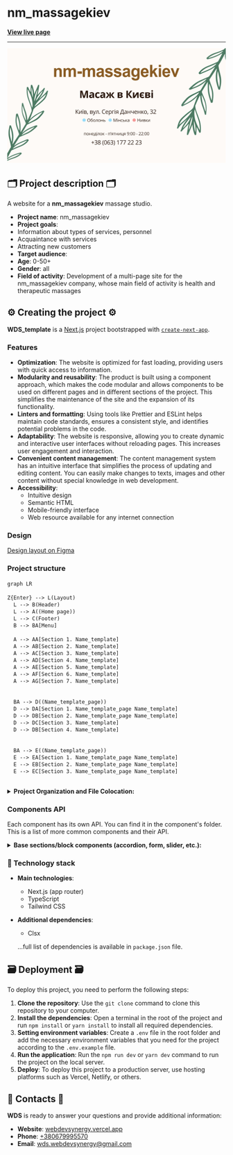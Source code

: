 # nm_massagekiev

**[View live page](<https://nm-massagekiev-phi.vercel.app>)**

---

![Site image](./public/meta/og-image.jpg)

## 🗂️ Project description 🗂️

A website for a **nm_massagekiev** massage studio.

- **Project name**: nm_massagekiev
- **Project goals**:
 - Information about types of services, personnel
 - Acquaintance with services
 - Attracting new customers
- **Target audience**:
 - **Age**: 0-50+
 - **Gender**: all
- **Field of activity**: Development of a multi-page site for the nm_massagekiev company, whose main field of activity is health and therapeutic massages

## ⚙️ Creating the project ⚙️

**WDS_template** is a [Next.js](https://nextjs.org/) project bootstrapped with
[`create-next-app`](https://github.com/vercel/next.js/tree/canary/packages/create-next-app).

### Features

- **Optimization**: The website is optimized for fast loading, providing users
  with quick access to information.
- **Modularity and reusability**: The product is built using a component
  approach, which makes the code modular and allows components to be used on
  different pages and in different sections of the project. This simplifies the
  maintenance of the site and the expansion of its functionality.
- **Linters and formatting**: Using tools like Prettier and ESLint helps
  maintain code standards, ensures a consistent style, and identifies potential
  problems in the code.
- **Adaptability**: The website is responsive, allowing you to create dynamic
  and interactive user interfaces without reloading pages. This increases user
  engagement and interaction.
- **Convenient content management**: The content management system has an
  intuitive interface that simplifies the process of updating and editing
  content. You can easily make changes to texts, images and other content
  without special knowledge in web development.
- **Accessibility**:
  - Intuitive design
  - Semantic HTML
  - Mobile-friendly interface
  - Web resource available for any internet connection

### Design

[Design layout on Figma](<https://www.figma.com/design/MTYF9kXvQJFGAX6SxgrUXY/website---студія-масажу?node-id=166-41&m=dev>)

### Project structure

```mermaid
graph LR

Z{Enter} --> L(Layout)
  L --> B(Header)
  L --> A((Home page))
  L --> C(Footer)
  B --> BA[Menu]

  A --> AA[Section 1. Name_template]
  A --> AB[Section 2. Name_template]
  A --> AC[Section 3. Name_template]
  A --> AD[Section 4. Name_template]
  A --> AE[Section 5. Name_template]
  A --> AF[Section 6. Name_template]
  A --> AG[Section 7. Name_template]


  BA --> D((Name_template_page))
  D --> DA[Section 1. Name_template_page Name_template]
  D --> DB[Section 2. Name_template_page Name_template]
  D --> DC[Section 3. Name_template]
  D --> DB[Section 4. Name_template]


  BA --> E((Name_template_page))
  E --> EA[Section 1. Name_template_page Name_template]
  E --> EB[Section 2. Name_template_page Name_template]
  E --> EC[Section 3. Name_template_page Name_template]


```

<details>

<summary><b>Project Organization and File Colocation: </b></summary>

<br/>

```

|-- public -> static files
|-- src -> source directory with the main application code
  |-- app -> pages and routing
    |-- / --> routing group for main UI
    |-- (Name_template_page) --> routing group for Name_template_page UI
    |-- (Name_template_page) --> routing group for Name_template_page UI
  |-- components -> folder with reusable components
    |-- base -> base sections/block components (accordion, form, slider, etc.)
    |-- ui -> small reusable components (button, modal, etc.)
      |-- NameComponent -> folders for each component
        |-- NameComponent.tsx -> main component
        |-- NameComponent.module.css -> file for special components styles
        |-- index.ts -> file for re-export
        |-- types.ts -> file for special components types (props)
  |-- layout -> components that are used as a main template (header, footer)
  |-- sections -> folder with section components
  |-- data -> static data for the project (json)
  |-- types -> folder with reusable type definitions
  |-- utils -> additional reusable functions

```

</details>

### Components API

Each component has its own API. You can find it in the component's folder. This
is a list of more common components and their API.

<details>

<summary><b>Base sections/block components (accordion, form, slider, etc.): </b></summary>

<br/>

- #### GoogleMaps

A GoogleMaps component designed to display a Google map with user interaction.
It has two main functions: Map display: The component uses GoogleMap and
LoadScript from the @react-google-maps/api library to display a Google map. It
takes width and height as parameters and sets their size according to the
container. Displaying information windows: The component uses Marker and
InfoWindow to display markers on the map and corresponding information windows
when clicking on the marker. It also uses a GoogleMapInfoCard for the content of
the info window.

| Prop     | Default | Description                                     |
| -------- | ------- | ----------------------------------------------- |
| `width`  | -       | required, `number`, sets the width size in px.  |
| `height` | ''      | required, `number`, sets the height size in px. |

- #### SanityBlockImage

This component is designed to configure the rendering of images that come from
sanity in the form of a block type object. Accepts an image object

| Prop    | Default | Description     |
| ------- | ------- | --------------- | ---------------------------------------------------------------- |
| `value` | -       | required, `any` | `any[]`, an image object that comes from sanity with block type. |

- #### BlogArticle

The component is designed for rendering content that comes from sanity in the
form of an array of objects with the block collection type. Receives in props
post whose value is the object received from sanity

| Prop   | Default | Description     |
| ------ | ------- | --------------- | ---------------------------------------------------------- |
| `post` | -       | required, `any` | `any[]`, an object that comes from sanity with block type. |

- #### Logo

| Prop        | Default | Description                                                                         |
| ----------- | ------- | ----------------------------------------------------------------------------------- |
| `variant`   | -       | required, choose the color you'd need :'brown' or 'green'                           |
| `className` | ''      | optional, `string`, adds custom css class for link container which wrapped the icon |

- #### SocialItem

| Prop        | Default | Description                                                                   |
| ----------- | ------- | ----------------------------------------------------------------------------- |
| `href`      | -       | required, `string`, adds path to socials                                      |
| `ariaLabel` | -       | required, `string`, adds attribute aria-label                                 |
| `name`      | -       | required, choose the name you'd need: 'facebook' or 'instagram' or 'telegram' |
|             |         | or 'viber'                                                                    |

- #### SocialLinks

| Prop        | Default | Description                                                              |
| ----------- | ------- | ------------------------------------------------------------------------ |
| `isHeader`  | -       | optional, `boolean`, true - if social links in header, false - in footer |
| `className` | ''      | optional, `string`, adds custom css class                                |

- #### ButtonLink

A component implements interfaces for tags `a`,`button` and `Link` from
'next/link' by set up customized attribute tag. This allows you to use all
native props for these tags. Also, the component accepts additional props:
`className` for additional styling the compoonent and `styleType` to use
predefined styles. In the case of the `a` tag has predefined props
target="\_blank" rel="noopener noreferrer". In the case of `link` tag don't
forget to set the `href` prop. In the case of `styleType: unstyled` you can
customize all styles through the prop `className`.

Style's preset include sizes and colors from main page hero section: `primary`
used green colors and `secondary` - orange colors.

| Prop        | Default     | Description                                                          |
| ----------- | ----------- | -------------------------------------------------------------------- |
| `tag`       | `button`    | `a`, `button` or `link` set the tag you need                         |
| `styleType` | `primary`   | set the type of styling, can be `primary`, `secondary` or `unstyled` |
| `className` | `undefined` | `string`, allows you to override common styles                       |

- #### MainLink

| Prop       | Default | Description                                                       |
| ---------- | ------- | ----------------------------------------------------------------- |
| `path`     | ''      | required, `string`, path for link                                 |
| `label`    | ''      | required, `string`, name for link                                 |
| `tel`      | -       | optional, `boolean`, needed if a link to a phone number           |
| `isHeader` | -       | optional, `boolean`, needed if a link to a phone number in header |
| `onClose`  | -       | optional, click handler for close modal window                    |

- #### SectionTitle

| Prop         | Default | Description                                                  |
| ------------ | ------- | ------------------------------------------------------------ |
| `children`   | -       | required, `ReactNode`.                                       |
| `isCentered` | `false` | optional, `boolean`, adds css property `text-align: center`. |
| `className`  | ''      | optional, `string`, adds custom css class.                   |

- #### InstagramCard

A component that receives a data object from sanity that contains all the
information about the image. Creates a cdn link to the image and renders it

| Prop    | Default | Description                                                                                                |
| ------- | ------- | ---------------------------------------------------------------------------------------------------------- |
| `image` | -       | required, `Image` from sanity type. A sanity data object that contains all the information about the image |

- ### SanityImage

An image component, like a wrapper for `Image` з `"next/image"`. It is used to
retrieve an image from CMS `Sanity`. Contains props: `src`, `alt` value comes
from the space `image.`, `placeholder` static value from `image.blur`
`blurDataURL` value comes from prop `image.lqip`. Pass rest props as for the tag
`image` if you need

| Prop          | Default     | Description                                                                        |
| ------------- | ----------- | ---------------------------------------------------------------------------------- |
| `image `      | `undefined` | required, object, that contains fields `src`, `alt`, `lquip`.                      |
| `imageProps ` | `undefined` | optional, additional image props except `src`, `alt`, `placeholder`, `blurDataURL` |

- #### ReviewCard

A component that receives two data props from sanity that contains the text of
the review and the name of the author.

| Prop     | Default                          | Description                                              |
| -------- | -------------------------------- | -------------------------------------------------------- |
| `review` | `Sorry, the review did not load` | required, `string`, feedback text                        |
| `author` | `Author`                         | required, `string`, the name of the author of the review |

- #### GoogleMapStatus

A component that receives two data props from parent google component that
contains `config` with object of string props `type` - status loading or error,
`msg` - text content in popup clock over the map image, `linkLabel` and
`locationLink` - label and path for external link, `mapImageAlt` - alt for
offline map image. Conditionally renders if the google map was not loaded.

| Prop             | Default | Description                                                                        |
| ---------------- | ------- | ---------------------------------------------------------------------------------- |
| `config`         | ``      | required, object of string props `type, msg, locationLink, mapImageAlt, linkLabel` |
| `containerStyle` | ``      | required, object of string props `width. height`, additional container styles      |

- #### Spinner

A component created using the react-spinner library that displays the loading
state. \*The "use client" directive must be specified

| Prop          | Default | Description                          |
| ------------- | ------- | ------------------------------------ |
| `visible`     | `true`  | specifies whether to show the loader |
| `width`       | `20`    | size of the loader                   |
| `color`       | `grey`  | the color of the component           |
| `strokeWidth` | `5`     | thickness of component lines         |

- #### ContactCard

The component that renders the contact information card receives data from
static data

- #### Modal

The component which expect `buttonLabel` - text button's content, `buttonStyle`
as `styleType` to use predefined styles for ButtonLink component,
`buttonStyles` - additional css class you'd need for button `children` -content
for modal. The component has predefined padding style and close button.

| Prop           | Default   | Description                                                                                                                   |
| -------------- | --------- | ----------------------------------------------------------------------------------------------------------------------------- |
| `children`     | -         | required, `ReactNode`, which will be content for modal window                                                                 |
| `buttonLabel`  | `false`   | required, text button's content                                                                                               |
| `buttonStyle`  | -         | required, as `styleType` to use predefined styles for ButtonLink component as primary -green, secondary, - brown and unstyled |
| `buttonStyles` | `opacity` | optional, additional css class you'd need                                                                                     |

- #### ModalCard

The component which expect `onClose`:implements close modal window by mouse
click on backdrop or by press `ESC` button, `isOpen` - state to show/hide modal,
`children` -content for modal.

| Prop            | Default   | Description                                                                            |
| --------------- | --------- | -------------------------------------------------------------------------------------- |
| `children`      | -         | required, `ReactNode`, which will be content for modal window                          |
| `isOpen`        | `false`   | required, `boolean`, changes state to show/close the window.                           |
| `onClose`       | -         | required, click handler for close modal window                                         |
| `animation`     | `opacity` | optional, select the animationType to apply the modal window:'opacity' or 'translateX' |
| `modalStyle`    | ''        | optional, `string`, additional css class you'd need                                    |
| `backdropStyle` | ''        | optional, `string`, additional css class you'd need                                    |

- #### MasseurCard

The component that expects `masseur` - data about the masseur and renders the
masseur's card and throws data about certificates, if any, into the
CertificateCard component

| Prop      | Default | Description                                       |
| --------- | ------- | ------------------------------------------------- |
| `masseur` | -       | required, `Object`, massage therapist data object |

- #### CertificateCard

A component that accepts data about the image of the certificate and renders it

| Prop    | Default | Description                                                                                                |
| ------- | ------- | ---------------------------------------------------------------------------------------------------------- |
| `props` | -       | required, `Image` from sanity type. A sanity data object that contains all the information about the image |

- #### BlogCard

A component that accepts data about the post of the certificate and renders it

| Prop          | Default | Description                                                                                                |
| ------------- | ------- | ---------------------------------------------------------------------------------------------------------- |
| `image`       | -       | required, `Image` from sanity type. A sanity data object that contains all the information about the image |
| `title`       | -       | required, `String` is the title of the post                                                                |
| `description` | -       | required, `String` post description                                                                        |
| `slug`        | -       | required, `Object` from sanity type. A data object containing a slug                                       |

- #### FormField

This is a styled input component with an accompanying label and FormError.If
input has `required` prop required presetted additional styling for label.
Additional you can set rest of the tag `input` props such as `className`,
`placeholder`,

| Prop       | Default     | Description                                                                       |
| ---------- | ----------- | --------------------------------------------------------------------------------- |
| `name`     | `undefined` | required, `string`, input name                                                    |
| `register` | `undefined` | required, `func` register onChange, onBlur, name, validation from React Hook Form |
| `errors`   | `undefined` | required, errors `object` from React Hook Form.                                   |
| `label`    | `undefined` | required, `string`, label value                                                   |
| `type`     | `text`      | optional, `string`, input type                                                    |

- #### FormFieldPattern

This is a styled textarea component with an accompanying label and FormError the
formatt numeric input according pattern. If input has `required` prop required
presetted additional styling for label. Additional you can set rest of the tag
`input` props such as `className`, `placeholder`,

| Prop      | Default     | Description                                                                                 |
| --------- | ----------- | ------------------------------------------------------------------------------------------- |
| `label`   | `undefined` | required, `string`, label value                                                             |
| `name`    | `undefined` | required, `string`, textarea name                                                           |
| `control` | `undefined` | required, `object` object contains methods for registering components into React Hook Form. |
| `errors`  | `undefined` | required, errors `object` from React Hook Form.                                             |

- #### FormListbox

This is a styled Listbox component (using Listbox @headless library) with an
accompanying label and FormError. Rendered as `button` + open/hide list `ul`

| Prop          | Default     | Description                                                                                 |
| ------------- | ----------- | ------------------------------------------------------------------------------------------- |
| `label`       | `undefined` | required, `string`, label value                                                             |
| `placeholder` | `undefined` | required, `string`, label for button                                                        |
| `name`        | `undefined` | required, `string`, form's element name                                                     |
| `variants`    | `undefined` | required, `string's array`, options to choose                                               |
| `control`     | `undefined` | required, `object` object contains methods for registering components into React Hook Form. |
| `errors`      | `undefined` | required, errors `object` from React Hook Form.                                             |
| `required`    | `undefined` | required, `boolean` sets the label as required or optional.                                 |
| `className`   | `""`        | optional, `string`, allows you to override common styles                                    |

- #### FormTextArea

This is a styled textarea component with an accompanying label and FormError.If
textarea has `required` prop required presetted additional styling for label.
Additional you can set rest of the tag `textarea` props such as `className`,
`placeholder`,

| Prop      | Default     | Description                                                                                 |
| --------- | ----------- | ------------------------------------------------------------------------------------------- |
| `label`   | `undefined` | required, `string`, label value                                                             |
| `name`    | `undefined` | required, `string`, textarea name                                                           |
| `control` | `undefined` | required, `object` object contains methods for registering components into React Hook Form. |
| `errors`  | `undefined` | required, errors `object` from React Hook Form.                                             |

- #### FormError

This is a styled Error component for form's elements .

| Prop     | Default     | Description                                     |
| -------- | ----------- | ----------------------------------------------- |
| `name`   | `undefined` | required, `string`, input value name            |
| `errors` | `undefined` | required, errors `object` from React Hook Form. |

- #### FormPopup

This popup component rendered using Modal component.

| Prop        | Default | Description                                                              |
| ----------- | ------- | ------------------------------------------------------------------------ |
| `isOpen`    | `false` | required, `boolean`, changes state to show/close the popup.              |
| `isSuccess` | `false` | required, `boolean`, show styled Success or Error component with message |
| `onClose`   | -       | required, click handler for close popup window                           |

- #### Slider

| Prop             | Default     | Description                                                                                                            |
| ---------------- | ----------- | ---------------------------------------------------------------------------------------------------------------------- |
| `slideComponent` | -           | required, `React.FC<any>`, It`s the component that will be rendered as side.                                           |
| `slidesData`     | -           | required, `Record<string, any>[]`, It is a array with slide`s objects                                                  |
| `section`        | -           | required, `reviews`, `masseurs`, `blog`, `instagram`,`certificates`, name of the section where slider will be rendered |
| `wrapClassName`  | `undefined` | optional, `string`, adds custom css class to the Swiper component.                                                     |
| `slideClassName` | `undefined` | optional, `string`, adds custom css class to the SlideComponent component.                                             |

- #### ArrowSlider

| Prop            | Default     | Description                                                                                                                     |
| --------------- | ----------- | ------------------------------------------------------------------------------------------------------------------------------- |
| `section`       | -           | required, `reviews`, `masseurs`, `blog`, `instagram`,`certificates`, name of the section where sliderControls will be rendered. |
| `wrapClassName` | `undefined` | optional, `Record<string, any>[]`, adds custom css class on the div that wraps control buttons.                                 |

- #### GoogleRatingCard

| Prop            | Default     | Description                                                                                     |
| --------------- | ----------- | ----------------------------------------------------------------------------------------------- |
| `text`          | -           | required, `string`, description text                                                            |
| `wrapClassName` | `undefined` | optional, `Record<string, any>[]`, adds custom css class on the div that wraps control buttons. |

- #### HeroReview

| Prop            | Default     | Description                                                                                     |
| --------------- | ----------- | ----------------------------------------------------------------------------------------------- |
| `review`        | -           | required, `Object`, an object with text data about the review and the path to the image.        |
| `wrapClassName` | `undefined` | optional, `Record<string, any>[]`, adds custom css class on the div that wraps control buttons. |

- #### Gallery

Blog page component. Takes an array of posts and renders them

| Prop    | Default | Description                                              |
| ------- | ------- | -------------------------------------------------------- |
| `posts` | -       | required, `Array`, array of objects with data for posts. |

- #### GalleryPagination

Blog page component. Gets data about the number of pages and the current page
and renders the post page control buttons according to their number and number

| Prop         | Default | Description                                 |
| ------------ | ------- | ------------------------------------------- |
| `page`       | -       | required, `number`, current page number.    |
| `totalPages` | -       | required, `number`, the total of all pages. |

- #### PaginationNumberItem

A pagination component that renders a pagination element that displays the page
number

| Prop       | Default | Description                                                                 |
| ---------- | ------- | --------------------------------------------------------------------------- |
| `children` | -       | required, `ReactNode`, which will be content for pagination element control |
| `href`     | -       | required, `string`, a link to the page with the corresponding number.       |
| `current`  | -       | `boolean`, sets the styles of the current page element if true.             |

- #### PaginationArrowItem

A pagination component that renders a pagination element that displays a button
to scroll forward or back

| Prop         | Default | Description                                                                                                         |
| ------------ | ------- | ------------------------------------------------------------------------------------------------------------------- |
| `page`       | -       | required, `number`, current page number.                                                                            |
| `totalPages` | -       | required, `number`, the total of all pages.                                                                         |
| `type`       | -       | `prev`,`next` a type that changes styles and logic according to whether pages should be turned forward or backward. |

- #### VideoPlayer

The VideoPlayer component is designed to play an introductory video within the
certificate section of a webpage or application. This component utilizes a
responsive video player to deliver a seamless and engaging viewing experience.

| Prop  | Default | Description                                     |
| ----- | ------- | ----------------------------------------------- |
| `url` | -       | required, `string`, the absolute path to video. |

- #### Accordion

| Prop       | Default | Description                                                          |
| ---------- | ------- | -------------------------------------------------------------------- |
| `children` | -       | required, `ReactNode`, which will be content for accordion component |
| `type`     | -       | required, choose the type you'd need: 'faq' or 'services'            |

- #### AccordionServiceItem

| Prop   | Default | Description                                                 |
| ------ | ------- | ----------------------------------------------------------- |
| `data` | -       | required, `Array`, array of objects with data for services. |

- #### AccordionFAQItem

| Prop   | Default | Description                                                              |
| ------ | ------- | ------------------------------------------------------------------------ |
| `data` | -       | required, `Array`, array of objects with data for questions and answers. |

</details>

### 🚧 Technology stack

- **Main technologies**:

  - Next.js (app router)
  - TypeScript
  - Tailwind CSS

- **Additional dependencies**:

  - Clsx

  ...full list of dependencies is available in `package.json` file.

## 🗃️ Deployment 🗃️

To deploy this project, you need to perform the following steps:

1. **Clone the repository**: Use the `git clone` command to clone this
   repository to your computer.
2. **Install the dependencies**: Open a terminal in the root of the project and
   run `npm install` or `yarn install` to install all required dependencies.
3. **Setting environment variables**: Create a `.env` file in the root folder
   and add the necessary environment variables that you need for the project
   according to the `.env.example` file.
4. **Run the application**: Run the `npm run dev` or `yarn dev` command to run
   the project on the local server.
5. **Deploy**: To deploy this project to a production server, use hosting
   platforms such as Vercel, Netlify, or others.

## 📱 Contacts 📱

**WDS** is ready to answer your questions and provide additional information:

- **Website**: [webdevsynergy.vercel.app](webdevsynergy.vercel.app)
- **Phone**: <a href="tel:+380679995570">+380679995570</a>
- **Email**: [wds.webdevsynergy@gmail.com](mailto:wds.webdevsynergy@gmail.com)
